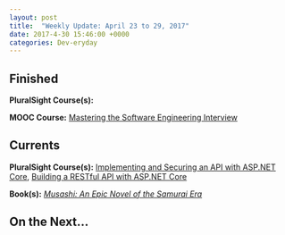 ```yaml
---
layout: post
title:  "Weekly Update: April 23 to 29, 2017"
date: 2017-4-30 15:46:00 +0000
categories: Dev-eryday
---
```



Finished
--------
**PluralSight Course(s):** 

**MOOC Course:** [Mastering the Software Engineering Interview][se]

Currents
--------
**PluralSight Course(s):** [Implementing and Securing an API with ASP.NET Core][core], [Building a RESTful API with ASP.NET Core][rest]

**Book(s):** *[Musashi: An Epic Novel of the Samurai Era][mus]* 

On the Next...
--------


[mus]: https://www.amazon.com/dp/B00CD428BU/ref=dp-kindle-redirect?_encoding=UTF8&btkr=1
[se]: https://www.coursera.org/learn/cs-tech-interview/
[rest]: https://app.pluralsight.com/library/courses/asp-dot-net-core-restful-api-building/table-of-contents
[mac]: https://app.pluralsight.com/library/courses/dotnet-core-mac-linux-getting-started/table-of-contents
[core]: https://app.pluralsight.com/library/courses/aspdotnetcore-implementing-securing-api/table-of-contents
[react]: https://app.pluralsight.com/library/courses/react-js-getting-started/table-of-contents
[pho]: https://app.pluralsight.com/library/courses/phoenix-getting-started/table-of-contents
[cubs]: https://www.amazon.com/Cubs-Way-Building-Baseball-Breaking-ebook/dp/B01M5LDUNR/ref=sr_1_1?ie=UTF8&qid=1491880527&sr=8-1&keywords=the+cubs+way
[best]: https://app.pluralsight.com/library/courses/javascript-best-practices/table-of-contents
[pr]: https://github.com/jpniederer/PlayingWithReact
[https]: https://app.pluralsight.com/library/courses/https-every-developer-must-know/table-of-contents